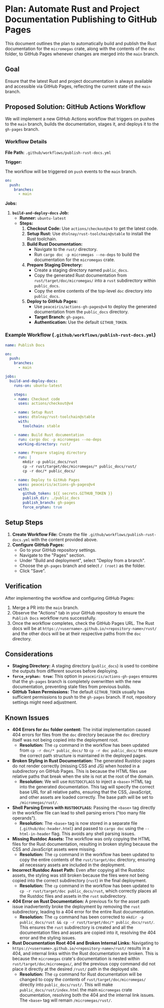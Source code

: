 # Plan: Automate Rust and Project Documentation Publishing to GitHub Pages

This document outlines the plan to automatically build and publish the Rust documentation for the `micromegas` crate, along with the contents of the `doc` folder, to GitHub Pages whenever changes are merged into the `main` branch.

## Goal

Ensure that the latest Rust and project documentation is always available and accessible via GitHub Pages, reflecting the current state of the `main` branch.

## Proposed Solution: GitHub Actions Workflow

We will implement a new GitHub Actions workflow that triggers on pushes to the `main` branch, builds the documentation, stages it, and deploys it to the `gh-pages` branch.

### Workflow Details

**File Path:** `.github/workflows/publish-rust-docs.yml`

**Trigger:**

The workflow will be triggered on `push` events to the `main` branch.

```yaml
on:
  push:
    branches:
      - main
```

**Jobs:**

1.  **`build-and-deploy-docs` Job:**
    *   **Runner:** `ubuntu-latest`
    *   **Steps:**
        1.  **Checkout Code:** Use `actions/checkout@v4` to get the latest code.
        2.  **Setup Rust:** Use `dtolnay/rust-toolchain@stable` to install the Rust toolchain.
        3.  **Build Rust Documentation:**
            *   Navigate to the `rust/` directory.
            *   Run `cargo doc -p micromegas --no-deps` to build the documentation for the `micromegas` crate.
        4.  **Prepare Staging Directory:**
            *   Create a staging directory named `public_docs`.
            *   Copy the generated Rust documentation from `rust/target/doc/micromegas/` into a `rust` subdirectory within `public_docs`.
            *   Copy the entire contents of the top-level `doc` directory into `public_docs`.
        5.  **Deploy to GitHub Pages:**
            *   Use `peaceiris/actions-gh-pages@v4` to deploy the generated documentation from the `public_docs` directory.
            *   **Target Branch:** `gh-pages`.
            *   **Authentication:** Use the default `GITHUB_TOKEN`.

### Example Workflow (`.github/workflows/publish-rust-docs.yml`)

```yaml
name: Publish Docs

on:
  push:
    branches:
      - main

jobs:
  build-and-deploy-docs:
    runs-on: ubuntu-latest

    steps:
    - name: Checkout code
      uses: actions/checkout@v4

    - name: Setup Rust
      uses: dtolnay/rust-toolchain@stable
      with:
        toolchain: stable

    - name: Build Rust documentation
      run: cargo doc -p micromegas --no-deps
      working-directory: rust/

    - name: Prepare staging directory
      run: |
        mkdir -p public_docs/rust
        cp -r rust/target/doc/micromegas/* public_docs/rust/
        cp -r doc/* public_docs/

    - name: Deploy to GitHub Pages
      uses: peaceiris/actions-gh-pages@v4
      with:
        github_token: ${{ secrets.GITHUB_TOKEN }}
        publish_dir: ./public_docs
        publish_branch: gh-pages
        force_orphan: true
```

## Setup Steps

1.  **Create Workflow File:** Create the file `.github/workflows/publish-rust-docs.yml` with the content provided above.
2.  **Configure GitHub Pages:**
    *   Go to your GitHub repository settings.
    *   Navigate to the "Pages" section.
    *   Under "Build and deployment", select "Deploy from a branch".
    *   Choose the `gh-pages` branch and select `/ (root)` as the folder.
    *   Click "Save".

## Verification

After implementing the workflow and configuring GitHub Pages:

1.  Merge a PR into the `main` branch.
2.  Observe the "Actions" tab in your GitHub repository to ensure the `Publish Docs` workflow runs successfully.
3.  Once the workflow completes, check the GitHub Pages URL. The Rust docs will be at `https://<username>.github.io/<repository-name>/rust/` and the other docs will be at their respective paths from the `doc` directory.

## Considerations

*   **Staging Directory:** A staging directory (`public_docs`) is used to combine the outputs from different sources before deploying.
*   **`force_orphan: true`:** This option in `peaceiris/actions-gh-pages` ensures that the `gh-pages` branch is completely overwritten with the new documentation, preventing stale files from previous builds.
*   **GitHub Token Permissions:** The default `GITHUB_TOKEN` usually has sufficient permissions to push to the `gh-pages` branch. If not, repository settings might need adjustment.

## Known Issues

*   **404 Errors for `doc` folder content:** The initial implementation caused 404 errors for files from the `doc` directory because the `doc` directory itself was not being copied into the deployment root.
    *   **Resolution:** The `cp` command in the workflow has been updated from `cp -r doc/* public_docs/` to `cp -r doc public_docs/` to ensure the correct path structure is maintained in the deployed pages.
*   **Broken Styling in Rust Documentation:** The generated Rustdoc pages do not render correctly (missing CSS and JS) when hosted in a subdirectory on GitHub Pages. This is because the HTML files use relative paths that break when the site is not at the root of the domain.
    *   **Resolution:** We will use `RUSTDOCFLAGS` to inject a `<base>` HTML tag into the generated documentation. This tag will specify the correct base URL for all relative paths, ensuring that the CSS, JavaScript, and other assets are loaded correctly. The base path will be set to `/micromegas/rust/`.
*   **Shell Parsing Errors with `RUSTDOCFLAGS`:** Passing the `<base>` tag directly in the workflow file can lead to shell parsing errors ("too many file operands").
    *   **Resolution:** The `<base>` tag is now stored in a separate file (`.github/doc-header.html`) and passed to `cargo doc` using the `--html-in-header` flag. This avoids any shell parsing issues.
*   **Missing Rustdoc Assets:** The workflow was only copying the HTML files for the Rust documentation, resulting in broken styling because the CSS and JavaScript assets were missing.
    *   **Resolution:** The `cp` command in the workflow has been updated to copy the entire contents of the `rust/target/doc` directory, ensuring all necessary assets are included in the deployment.
*   **Incorrect Rustdoc Asset Path:** Even after copying all the Rustdoc assets, the styling was still broken because the files were not being copied into the correct subdirectory (`rust`) in the final deployment.
    *   **Resolution:** The `cp` command in the workflow has been updated to `cp -r rust/target/doc public_docs/rust`, which correctly places all the Rustdoc files and assets in the `rust` subdirectory.
*   **404 Error on Rust Documentation:** A previous fix for the asset path issue inadvertently broke the deployment by removing the `rust` subdirectory, leading to a 404 error for the entire Rust documentation.
    *   **Resolution:** The `cp` command has been corrected to `mkdir -p public_docs/rust && cp -r rust/target/doc/* public_docs/rust/`. This ensures the `rust` subdirectory is created and all the documentation files and assets are copied into it, resolving the 404 error and the styling issues.
*   **Rust Documentation Root 404 and Broken Internal Links:** Navigating to `https://<username>.github.io/<repository-name>/rust/` results in a 404, and internal links within the Rust documentation are broken. This is because the `micromegas` crate's documentation is nested within `rust/target/doc/micromegas/`, and the previous copy command did not place it directly at the desired `/rust/` path in the deployed site.
    *   **Resolution:** The `cp` command for Rust documentation will be changed to copy the *contents* of `rust/target/doc/micromegas/` directly into `public_docs/rust/`. This will make `public_docs/rust/index.html` the main `micromegas` crate documentation, resolving both the 404 and the internal link issues. The `<base>` tag will remain `/micromegas/rust/`.